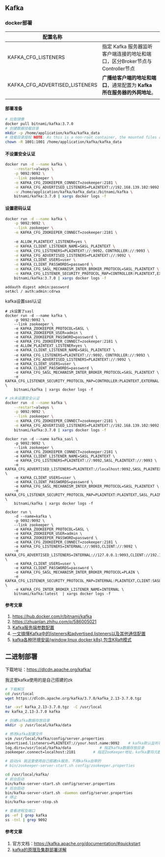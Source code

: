 ## Kafka

### docker部署

| 配置名称                       |                                                              |
| ------------------------------ | ------------------------------------------------------------ |
| KAFKA_CFG_LISTENERS            | 指定 Kafka 服务器监听客户端连接的地址和端口，区分Broker节点与Controller节点 |
| KAFKA_CFG_ADVERTISED_LISTENERS | **广播给客户端的地址和端口**，通常配置为 **Kafka 所在服务器的外网地址**。 |
|                                |                                                              |

#### 部署准备

```bash
# 拉取镜像
docker pull bitnami/kafka:3.7.0
# 创建数据挂载目录
mkdir -p /home/application/kafka/kafka_data
# 挂载目录授权 NOTE: As this is a non-root container, the mounted files and directories must have the proper permissions for the UID 1001.
chown -R 1001:1001 /home/application/kafka/kafka_data
```

#### 不设置安全认证

```bash
docker run -d --name kafka \
	--restart=always \
    -p 9092:9092 \
    --link zookeeper \
    -e KAFKA_CFG_ZOOKEEPER_CONNECT=zookeeper:2181 \
    -e KAFKA_CFG_ADVERTISED_LISTENERS=PLAINTEXT://192.168.139.102:9092 \
    -v /home/application/kafka/kafka_data:/bitnami/kafka \
    bitnami/kafka:3.7.0 | xargs docker logs -f 
```

#### 设置密码认证

```bash
docker run -d --name kafka \
	-p 9092:9092 \
    --link zookeeper \
    -e KAFKA_CFG_ZOOKEEPER_CONNECT=zookeeper:2181 \
    
    -e ALLOW_PLAINTEXT_LISTENER=yes \
    -e KAFKA_CLIENT_LISTENER_NAME=SASL_PLAINTEXT \
    -e KAFKA_CFG_LISTENERS=PLAINTEXT://:9092，CONTROLLER://:9093 \
    -e KAFKA_CFG_ADVERTISED_LISTENERS=PLAINTEXT://:9092 \
    -e KAFKA_CLIENT_USERS=user \
    -e KAFKA_CLIENT_PASSWORDS=password \
    -e KAFKA_CFG_SASL_MECHANISM_INTER_BROKER_PROTOCOL=SASL_PLAINTEXT \
    -e KAFKA_CFG_LISTENER_SECURITY_PROTOCOL_MAP=CONTROLLER:PLAINTEXT,EXTERNAL:PLAINTEXT,PLAINTEXT:PLAINTEXT \
	bitnami/kafka:3.7.0 | xargs docker logs -f 
```

```
addauth digest admin:password
setAcl / auth:admin:cdrwa
```

kafka设置sasl认证

```shell
# zk设置了sasl
docker run -d --name kafka \
	-p 9092:9092 \
    --link zookeeper \
    -e KAFKA_ZOOKEEPER_PROTOCOL=SASL \
    -e KAFKA_ZOOKEEPER_USER=admin \
    -e KAFKA_ZOOKEEPER_PASSWORD=password \
    -e KAFKA_CFG_ZOOKEEPER_CONNECT=zookeeper:2181 \
    -e ALLOW_PLAINTEXT_LISTENER=yes \
    -e KAFKA_CLIENT_LISTENER_NAME=SASL_PLAINTEXT \
    -e KAFKA_CFG_LISTENERS=PLAINTEXT://:9092，CONTROLLER://:9093 \
    -e KAFKA_CFG_ADVERTISED_LISTENERS=PLAINTEXT://:9092 \
    -e KAFKA_CLIENT_USERS=user \
    -e KAFKA_CLIENT_PASSWORDS=password \
    -e KAFKA_CFG_SASL_MECHANISM_INTER_BROKER_PROTOCOL=SASL_PLAINTEXT \
    -e KAFKA_CFG_LISTENER_SECURITY_PROTOCOL_MAP=CONTROLLER:PLAINTEXT,EXTERNAL:PLAINTEXT,PLAINTEXT:PLAINTEXT \
	bitnami/kafka | xargs docker logs -f 
```

```bash
# zk未设置安全认证
docker run -d --name kafka \
	--restart=always \
    -p 9092:9092 \
    --link zookeeper \
    -e KAFKA_CFG_ZOOKEEPER_CONNECT=zookeeper:2181 \
    -e KAFKA_CFG_ADVERTISED_LISTENERS=PLAINTEXT://192.168.139.102:9092 \
    bitnami/kafka:3.7.0 | xargs docker logs -f 
```



```shell
docker run -d --name kafka_sasl \
    -p 9092:9092 \
    --link zookeeper \
    -e KAFKA_CFG_ZOOKEEPER_CONNECT=zookeeper:2181 \
    -e KAFKA_CLIENT_LISTENER_NAME=SASL_PLAINTEXT \
    -e KAFKA_CFG_LISTENERS=PLAINTEXT://:9092,SASL_PLAINTEXT://:9093 \
    -e KAFKA_CFG_ADVERTISED_LISTENERS=PLAINTEXT://localhost:9092,SASL_PLAINTEXT://localhost:9093 \
    -e KAFKA_CLIENT_USERS=user \
    -e KAFKA_CLIENT_PASSWORDS=password \
    -e KAFKA_CFG_SASL_MECHANISM_INTER_BROKER_PROTOCOL=SASL_PLAINTEXT \
    -e KAFKA_CFG_LISTENER_SECURITY_PROTOCOL_MAP=PLAINTEXT:PLAINTEXT,SASL_PLAINTEXT:SASL_PLAINTEXT \
    bitnami/kafka | xargs docker logs -f 
```

```shell
docker run \
    -d --name=kafka \
    -p 9092:9092 \
    --link zookeeper \
    -e KAFKA_ZOOKEEPER_PROTOCOL=SASL \
    -e KAFKA_ZOOKEEPER_USER=admin \
    -e KAFKA_ZOOKEEPER_PASSWORD=password \
    -e KAFKA_CFG_ZOOKEEPER_CONNECT=zookeeper:2181 \
    -e KAFKA_CFG_LISTENERS=INTERNAL://:9093,CLIENT://:9092 \
    -e KAFKA_CFG_ADVERTISED_LISTENERS=INTERNAL://127.0.0.1:9093,CLIENT://192.168.139.101:9092 \
    -e KAFKA_CLIENT_USERS=user \
    -e KAFKA_CLIENT_PASSWORDS=password \
    -e KAFKA_CFG_SASL_MECHANISM_INTER_BROKER_PROTOCOL=PLAIN \
    -e KAFKA_CFG_LISTENER_SECURITY_PROTOCOL_MAP=INTERNAL:PLAINTEXT,CLIENT:SASL_PLAINTEXT \
    -e KAFKA_CFG_INTER_BROKER_LISTENER_NAME=INTERNAL \
    bitnami/kafka:latest  | xargs docker logs -f 
```

#### 参考文章

1. https://hub.docker.com/r/bitnami/kafka
2. https://zhuanlan.zhihu.com/p/586005021
3. [Kafka服务端参数配置](https://blog.csdn.net/weixin_52851967/article/details/128173919)
4. [一文搞懂Kafka中的listeners和advertised.listeners以及其他通信配置](https://blog.51cto.com/szzdzhp/5683496)
5. [kafka各种环境安装(window,linux,docker,k8s),包含KRaft模式](https://blog.csdn.net/qq_38263083/article/details/132341449)



## 二进制部署

下载地址：https://dlcdn.apache.org/kafka/

我这里kafka使用的是自己搭建的zk

```bash
# 下载解压
cd /usr/local
wget https://dlcdn.apache.org/kafka/3.7.0/kafka_2.13-3.7.0.tgz

tar -xvf kafka_2.13-3.7.0.tgz  -C /usr/local
mv kafka_2.13-3.7.0 kafka

# 创建kafka数据存放目录
mkdir -p /usr/local/kafka/data

# 修改kafka配置文件
vim /usr/local/kafka/config/server.properties
advertised.listeners=PLAINTEXT://your.host.name:9092    # kafka默认监听端口号为9092,your.host.name设置来源地址，kakfa直接扣这个地址的消息
log.dirs=/usr/local/kafka/data             # 指定kafka数据存放目录
zookeeper.connect=localhost:2181        # 指定ZooKeeper地址，kafka要将元数据存放到zk中，这里会在本机启动一个zk

# 启动zk 我这里使用自己搭建zk服务，不用kafka自带的
# bin/zookeeper-server-start.sh config/zookeeper.properties

cd /usr/local/kafka/
# 前台启动
bin/kafka-server-start.sh config/server.properties
# 后台启动
bin/kafka-server-start.sh -daemon config/server.properties
# 停止
bin/kafka-server-stop.sh

# 查看进程及端口
ps -ef | grep kafka
ss -tnl | grep 9092

```

#### 参考文章

1. 官方文档：https://kafka.apache.org/documentation/#quickstart
1. [kafka的原理及集群部署详解](https://www.cnblogs.com/hgzero/p/17229564.html)

